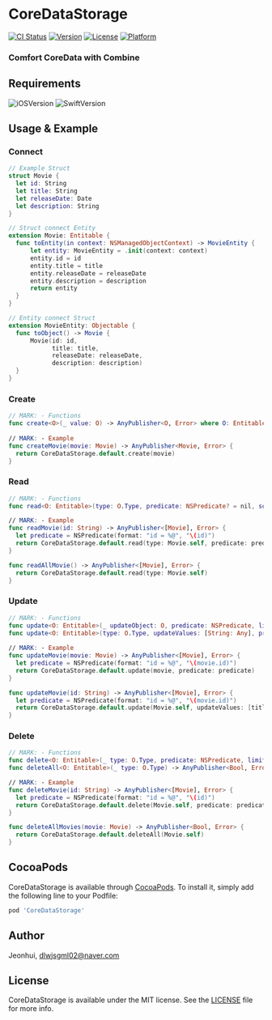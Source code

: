 # CoreDataStorage

[![CI Status](https://img.shields.io/travis/Jeonhui/CoreDataStorage.svg?style=flat)](https://travis-ci.org/Jeonhui/CoreDataStorage)
[![Version](https://img.shields.io/cocoapods/v/CoreDataStorage.svg?style=flat)](https://cocoapods.org/pods/CoreDataStorage)
[![License](https://img.shields.io/cocoapods/l/CoreDataStorage.svg?style=flat)](https://cocoapods.org/pods/CoreDataStorage)
[![Platform](https://img.shields.io/cocoapods/p/CoreDataStorage.svg?style=flat)](https://cocoapods.org/pods/CoreDataStorage)

### Comfort CoreData with Combine

## Requirements

![iOSVersion](https://img.shields.io/badge/iOS-13-green.svg) 
![SwiftVersion](https://img.shields.io/badge/Swift-5-green.svg)

## Usage & Example

### Connect

```swift
// Example Struct
struct Movie {
  let id: String
  let title: String
  let releaseDate: Date
  let description: String
}

// Struct connect Entity
extension Movie: Entitable {
  func toEntity(in context: NSManagedObjectContext) -> MovieEntity {
      let entity: MovieEntity = .init(context: context)
      entity.id = id
      entity.title = title
      entity.releaseDate = releaseDate
      entity.description = description
      return entity
  }
}

// Entity connect Struct
extension MovieEntity: Objectable {
  func toObject() -> Movie {
      Movie(id: id,
            title: title,
            releaseDate: releaseDate,
            description: description)
  }
}

```

### Create

```swift
// MARK: - Functions
func create<O>(_ value: O) -> AnyPublisher<O, Error> where O: Entitable
    
// MARK: - Example
func createMovie(movie: Movie) -> AnyPublisher<Movie, Error> {
  return CoreDataStorage.default.create(movie)
}
```

### Read

```swift
// MARK: - Functions
func read<O: Entitable>(type: O.Type, predicate: NSPredicate? = nil, sortDescriptors: [NSSortDescriptor]? = nil) -> AnyPublisher<[O], Error>

// MARK: - Example
func readMovie(id: String) -> AnyPublisher<[Movie], Error> {
  let predicate = NSPredicate(format: "id = %@", "\(id)")
  return CoreDataStorage.default.read(type: Movie.self, predicate: predicate)
}

func readAllMovie() -> AnyPublisher<[Movie], Error> {
  return CoreDataStorage.default.read(type: Movie.self)
}
```

### Update

```swift
// MARK: - Functions
func update<O: Entitable>(_ updateObject: O, predicate: NSPredicate, limit: Int? = nil) -> AnyPublisher<[O], Error>
func update<O: Entitable>(type: O.Type, updateValues: [String: Any], predicate: NSPredicate) -> AnyPublisher<[O], Error>
 
// MARK: - Example
func updateMovie(movie: Movie) -> AnyPublisher<[Movie], Error> {
  let predicate = NSPredicate(format: "id = %@", "\(movie.id)")
  return CoreDataStorage.default.update(movie, predicate: predicate)
}

func updateMovie(id: String) -> AnyPublisher<[Movie], Error> {
  let predicate = NSPredicate(format: "id = %@", "\(movie.id)")
  return CoreDataStorage.default.update(Movie.self, updateValues: [title: "unknown"], predicate: predicate)
}
```

### Delete

```swift
// MARK: - Functions
func delete<O: Entitable>(_ type: O.Type, predicate: NSPredicate, limit: Int? = nil) -> AnyPublisher<[O], Error> 
func deleteAll<O: Entitable>(_ type: O.Type) -> AnyPublisher<Bool, Error>

// MARK: - Example
func deleteMovie(id: String) -> AnyPublisher<[Movie], Error> {
  let predicate = NSPredicate(format: "id = %@", "\(id)")
  return CoreDataStorage.default.delete(Movie.self, predicate: predicate)
}

func deleteAllMovies(movie: Movie) -> AnyPublisher<Bool, Error> {
  return CoreDataStorage.default.deleteAll(Movie.self)
}
```

## CocoaPods

CoreDataStorage is available through [CocoaPods](https://cocoapods.org). To install
it, simply add the following line to your Podfile:

```ruby
pod 'CoreDataStorage'
```

## Author

Jeonhui, dlwjsgml02@naver.com

## License

CoreDataStorage is available under the MIT license. See the [LICENSE](./LICENSE) file for more info.
